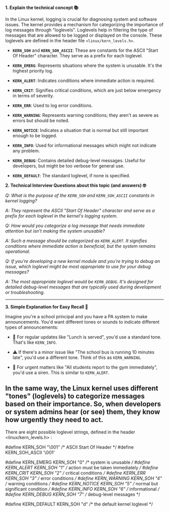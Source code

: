 
**1. Explain the technical concept 📚**

In the Linux kernel, logging is crucial for diagnosing system and software issues. The kernel provides a mechanism for categorizing the importance of log messages through "loglevels". Loglevels help in filtering the type of messages that are allowed to be logged or displayed on the console. These loglevels are defined in the header file `<linux/kern_levels.h>`.

- **`KERN_SOH`** and **`KERN_SOH_ASCII`**: These are constants for the ASCII "Start Of Header" character. They serve as a prefix for each loglevel.

- **`KERN_EMERG`**: Represents situations where the system is unusable. It's the highest priority log.

- **`KERN_ALERT`**: Indicates conditions where immediate action is required.

- **`KERN_CRIT`**: Signifies critical conditions, which are just below emergency in terms of severity.

- **`KERN_ERR`**: Used to log error conditions.

- **`KERN_WARNING`**: Represents warning conditions; they aren't as severe as errors but should be noted.

- **`KERN_NOTICE`**: Indicates a situation that is normal but still important enough to be logged.

- **`KERN_INFO`**: Used for informational messages which might not indicate any problem.

- **`KERN_DEBUG`**: Contains detailed debug-level messages. Useful for developers, but might be too verbose for general use.

- **`KERN_DEFAULT`**: The standard loglevel, if none is specified.



**2. Technical Interview Questions about this topic (and answers) 🤓**

*Q: What is the purpose of the `KERN_SOH` and `KERN_SOH_ASCII` constants in kernel logging?*

*A: They represent the ASCII "Start Of Header" character and serve as a prefix for each loglevel in the kernel's logging system.*

*Q: How would you categorize a log message that needs immediate attention but isn't making the system unusable?*

*A: Such a message should be categorized as `KERN_ALERT`. It signifies conditions where immediate action is beneficial, but the system remains operational.*

*Q: If you're developing a new kernel module and you're trying to debug an issue, which loglevel might be most appropriate to use for your debug messages?*

*A: The most appropriate loglevel would be `KERN_DEBUG`. It's designed for detailed debug-level messages that are typically used during development or troubleshooting.*

---

**3. Simple Explanation for Easy Recall 🌟**

Imagine you're a school principal and you have a PA system to make announcements. You'd want different tones or sounds to indicate different types of announcements:

- 🔔 For regular updates like "Lunch is served", you'd use a standard tone. That's like `KERN_INFO`.
  
- ⚠️ If there's a minor issue like "The school bus is running 10 minutes late", you'd use a different tone. Think of this as `KERN_WARNING`.

- 🚨 For urgent matters like "All students report to the gym immediately", you'd use a siren. This is similar to `KERN_ALERT`.

In the same way, the Linux kernel uses different "tones" (loglevels) to categorize messages based on their importance. So, when developers or system admins hear (or see) them, they know how urgently they need to act.
---
There are eight possible loglevel strings, defined in the header <linux/kern_levels.h> :

#define KERN_SOH "\001"  /* ASCII Start Of Header */
#define KERN_SOH_ASCII '\001'

#define KERN_EMERG KERN_SOH "0" /* system is unusable */
#define KERN_ALERT KERN_SOH "1" /* action must be taken immediately */
#define KERN_CRIT KERN_SOH "2" /* critical conditions */
#define KERN_ERR KERN_SOH "3" /* error conditions */
#define KERN_WARNING KERN_SOH "4" /* warning conditions */
#define KERN_NOTICE KERN_SOH "5" /* normal but significant condition */
#define KERN_INFO KERN_SOH "6" /* informational */
#define KERN_DEBUG KERN_SOH "7" /* debug-level messages */

#define KERN_DEFAULT KERN_SOH "d" /* the default kernel loglevel */

